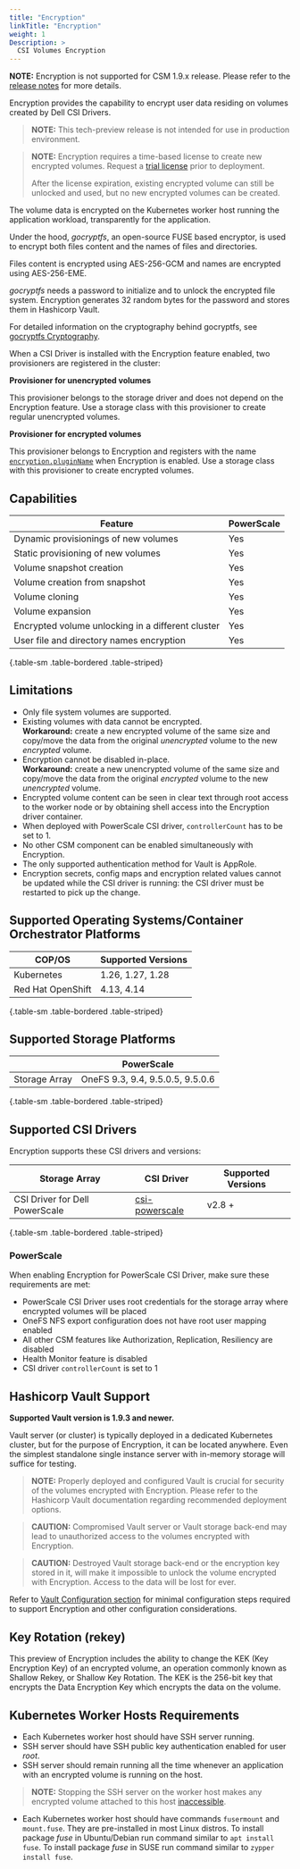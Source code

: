 ```yaml
---
title: "Encryption"
linkTitle: "Encryption"
weight: 1
Description: >
  CSI Volumes Encryption
---
```


**NOTE:**  Encryption is not supported for CSM 1.9.x release. Please refer to the [release notes](./release/) for more details.

Encryption provides the capability to encrypt user data residing on volumes created by Dell CSI Drivers.

> **NOTE:** This tech-preview release is not intended for use in production environment.

> **NOTE:** Encryption requires a time-based license to create new encrypted volumes. Request a [trial license](../../license) prior to deployment.
> 
> After the license expiration, existing encrypted volume can still be unlocked and used, but no new encrypted volumes can be created.

The volume data is encrypted on the Kubernetes worker host running the application workload, transparently for the application. 

Under the hood, *gocryptfs*, an open-source FUSE based encryptor, is used to encrypt both files content and the names of files and directories.

Files content is encrypted using AES-256-GCM and names are encrypted using AES-256-EME.

*gocryptfs* needs a password to initialize and to unlock the encrypted file system. 
Encryption generates 32 random bytes for the password and stores them in Hashicorp Vault.

For detailed information on the cryptography behind gocryptfs, see [gocryptfs Cryptography](https://nuetzlich.net/gocryptfs/forward_mode_crypto).

When a CSI Driver is installed with the Encryption feature enabled, two provisioners are registered in the cluster:

**Provisioner for unencrypted volumes**

This provisioner belongs to the storage driver and does not depend on the Encryption feature. Use a storage class with this provisioner to create regular unencrypted volumes. 

**Provisioner for encrypted volumes**

This provisioner belongs to Encryption and registers with the name [`encryption.pluginName`](deployment/#helm-chart-values) when Encryption is enabled. Use a storage class with this provisioner to create encrypted volumes.

## Capabilities


| Feature | PowerScale |
| ------- | ---------- |
| Dynamic provisionings of new volumes | Yes |
| Static provisioning of new volumes | Yes |
| Volume snapshot creation | Yes |
| Volume creation from snapshot | Yes |
| Volume cloning | Yes |
| Volume expansion | Yes |
| Encrypted volume unlocking in a different cluster | Yes |
| User file and directory names encryption | Yes |
{.table-sm .table-bordered .table-striped}

## Limitations

- Only file system volumes are supported.
- Existing volumes with data cannot be encrypted.<br/>
  **Workaround:** create a new encrypted volume of the same size and copy/move the data from the original *unencrypted* volume to the new *encrypted* volume.
- Encryption cannot be disabled in-place.<br/>
  **Workaround:** create a new unencrypted volume of the same size and copy/move the data from the original *encrypted* volume to the new *unencrypted* volume.
- Encrypted volume content can be seen in clear text through root access to the worker node or by obtaining shell access into the Encryption driver container.
- When deployed with PowerScale CSI driver, `controllerCount` has to be set to 1.
- No other CSM component can be enabled simultaneously with Encryption.
- The only supported authentication method for Vault is AppRole.
- Encryption secrets, config maps and encryption related values cannot be updated while the CSI driver is running: 
the CSI driver must be restarted to pick up the change.

## Supported Operating Systems/Container Orchestrator Platforms


| COP/OS | Supported Versions |
|-|-|
| Kubernetes | 1.26, 1.27, 1.28 |
| Red Hat OpenShift  | 4.13, 4.14 |
{.table-sm .table-bordered .table-striped}

## Supported Storage Platforms


|               | PowerScale |
| ------------- | ---------- |
| Storage Array | OneFS 9.3, 9.4, 9.5.0.5, 9.5.0.6 |
{.table-sm .table-bordered .table-striped}

## Supported CSI Drivers

Encryption supports these CSI drivers and versions:

| Storage Array | CSI Driver | Supported Versions |
| ------------- | ---------- | ------------------ |
| CSI Driver for Dell PowerScale | [csi-powerscale](https://github.com/dell/csi-powerscale) | v2.8 + |
{.table-sm .table-bordered .table-striped}

### PowerScale

When enabling Encryption for PowerScale CSI Driver, make sure these requirements are met:
- PowerScale CSI Driver uses root credentials for the storage array where encrypted volumes will be placed
- OneFS NFS export configuration does not have root user mapping enabled
- All other CSM features like Authorization, Replication, Resiliency are disabled
- Health Monitor feature is disabled
- CSI driver `controllerCount` is set to 1

## Hashicorp Vault Support

**Supported Vault version is 1.9.3 and newer.**

Vault server (or cluster) is typically deployed in a dedicated Kubernetes cluster, but for the purpose of Encryption, it can be located anywhere.
Even the simplest standalone single instance server with in-memory storage will suffice for testing.

> **NOTE:** Properly deployed and configured Vault is crucial for security of the volumes encrypted with Encryption. 
Please refer to the Hashicorp Vault documentation regarding recommended deployment options.

> **CAUTION:** Compromised Vault server or Vault storage back-end may lead to unauthorized access to the volumes encrypted with Encryption.

> **CAUTION:** Destroyed Vault storage back-end or the encryption key stored in it, will make it impossible to unlock the volume encrypted with Encryption. 
Access to the data will be lost for ever.

Refer to [Vault Configuration section](vault) for minimal configuration steps required to support Encryption and other configuration considerations.

## Key Rotation (rekey)
This preview of Encryption includes the ability to change the KEK (Key Encryption Key) of an encrypted volume, an operation commonly known as Shallow Rekey, or 
Shallow Key Rotation. The KEK is the 256-bit key that encrypts the Data Encryption Key which encrypts the data on the volume. 

## Kubernetes Worker Hosts Requirements

- Each Kubernetes worker host should have SSH server running.
- SSH server should have SSH public key authentication enabled for user *root*. 
- SSH server should remain running all the time whenever an application with an encrypted volume is running on the host.
> **NOTE:** Stopping the SSH server on the worker host makes any encrypted volume attached to this host [inaccessible](troubleshooting#ssh-stopped).
- Each Kubernetes worker host should have commands `fusermount` and `mount.fuse`. They are pre-installed in most Linux distros.
To install package *fuse* in Ubuntu/Debian run command similar to `apt install fuse`.
To install package *fuse* in SUSE run command similar to `zypper install fuse`.
 

